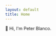 ```yaml
---
layout: default
title: Home
---
```

<span class="wave">👋</span> Hi, I'm Peter Blanco.

<style>
.wave {
  display: inline-block;
  animation: wave 2s infinite;
  animation-delay: 3s;

}

@keyframes wave {
  0% { transform: rotate(0deg); }
  20% { transform: rotate(30deg); }
  40% { transform: rotate(0deg); }
  60% { transform: rotate(30deg); }
  80% { transform: rotate(0deg); }
  100% { transform: rotate(0deg); }
}
</style>